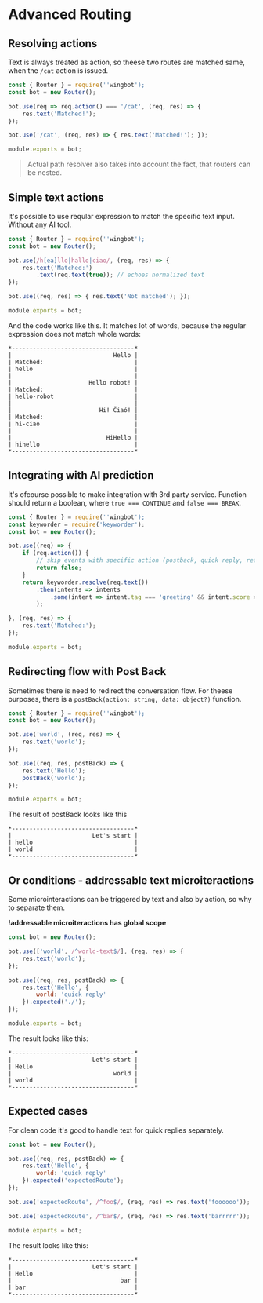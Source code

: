 # Advanced Routing

## Resolving actions

Text is always treated as action, so theese two routes are matched same, when the `/cat` action is issued.

```javascript
const { Router } = require(''wingbot');
const bot = new Router();

bot.use(req => req.action() === '/cat', (req, res) => {
    res.text('Matched!');
});

bot.use('/cat', (req, res) => { res.text('Matched!'); });

module.exports = bot;
```

> Actual path resolver also takes into account the fact, that routers can be nested.

## Simple text actions

It's possible to use reqular expression to match the specific text input. Without any AI tool.

```javascript
const { Router } = require(''wingbot');
const bot = new Router();

bot.use(/h[ea]llo|hallo|ciao/, (req, res) => {
    res.text('Matched:')
        .text(req.text(true)); // echoes normalized text
});

bot.use((req, res) => { res.text('Not matched'); });

module.exports = bot;
```

And the code works like this. It matches lot of words, because the regular expression
does not match whole words:

```
*-----------------------------------*
|                             Hello |
| Matched:                          |
| hello                             |
|                                   |
|                      Hello robot! |
| Matched:                          |
| hello-robot                       |
|                                   |
|                         Hi! Čiaó! |
| Matched:                          |
| hi-ciao                           |
|                                   |
|                           HiHello |
| hihello                           |
*-----------------------------------*
```

## Integrating with AI prediction

It's ofcourse possible to make integration with 3rd party service. Function should return a boolean, where `true === CONTINUE` and `false === BREAK`.

```javascript
const { Router } = require(''wingbot');
const keyworder = require('keyworder');
const bot = new Router();

bot.use((req) => {
    if (req.action()) {
        // skip events with specific action (postback, quick reply, ref...)
        return false;
    }
    return keyworder.resolve(req.text())
        .then(intents => intents
            .some(intent => intent.tag === 'greeting' && intent.score > 0.95)
        );

}, (req, res) => {
    res.text('Matched:');
});

module.exports = bot;
```

## Redirecting flow with Post Back

Sometimes there is need to redirect the conversation flow. For theese purposes,
there is a `postBack(action: string, data: object?)` function.

```javascript
const { Router } = require(''wingbot');
const bot = new Router();

bot.use('world', (req, res) => {
    res.text('world');
});

bot.use((req, res, postBack) => {
    res.text('Hello');
    postBack('world');
});

module.exports = bot;
```

The result of postBack looks like this

```
*-----------------------------------*
|                       Let's start |
| hello                             |
| world                             |
*-----------------------------------*
```

## Or conditions - addressable text microiteractions

Some microinteractions can be triggered by text and also by action, so why to separate them.

**!addressable microiteractions has global scope**

```javascript
const bot = new Router();

bot.use(['world', /^world-text$/], (req, res) => {
    res.text('world');
});

bot.use((req, res, postBack) => {
    res.text('Hello', {
        world: 'quick reply'
    }).expected('./');
});

module.exports = bot;
```

The result looks like this:

```
*-----------------------------------*
|                       Let's start |
| Hello                             |
|                             world |
| world                             |
*-----------------------------------*
```

## Expected cases

For clean code it's good to handle text for quick replies separately.

```javascript
const bot = new Router();

bot.use((req, res, postBack) => {
    res.text('Hello', {
        world: 'quick reply'
    }).expected('expectedRoute');
});

bot.use('expectedRoute', /^foo$/, (req, res) => res.text('foooooo'));

bot.use('expectedRoute', /^bar$/, (req, res) => res.text('barrrrr'));

module.exports = bot;
```

The result looks like this:

```
*-----------------------------------*
|                       Let's start |
| Hello                             |
|                               bar |
| bar                               |
*-----------------------------------*
```
